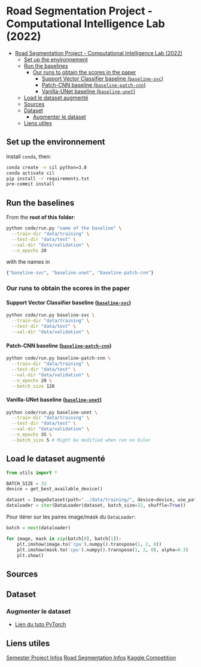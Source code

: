 # Road Segmentation Project - Computational Intelligence Lab (2022)

- [Road Segmentation Project - Computational Intelligence Lab (2022)](#road-segmentation-project---computational-intelligence-lab-2022)
  - [Set up the environnement](#set-up-the-environnement)
  - [Run the baselines](#run-the-baselines)
    - [Our runs to obtain the scores in the paper](#our-runs-to-obtain-the-scores-in-the-paper)
      - [Support Vector Classifier baseline (`baseline-svc`)](#support-vector-classifier-baseline-baseline-svc)
      - [Patch-CNN baseline (`baseline-patch-cnn`)](#patch-cnn-baseline-baseline-patch-cnn)
      - [Vanilla-UNet baseline (`baseline-unet`)](#vanilla-unet-baseline-baseline-unet)
  - [Load le dataset augmenté](#load-le-dataset-augmenté)
  - [Sources](#sources)
  - [Dataset](#dataset)
    - [Augmenter le dataset](#augmenter-le-dataset)
  - [Liens utiles](#liens-utiles)

## Set up the environnement

Install `conda`, then:

```bash
conda create -n cil python=3.8
conda activate cil
pip install -r requirements.txt
pre-commit install
```

## Run the baselines

From the **root of this folder**:

```bash
python code/run.py "name of the baseline" \
  --train-dir "data/training" \
  --test-dir "data/test" \
  --val-dir "data/validation" \
  --n_epochs 20
```

with the names in

```python
{"baseline-svc", "baseline-unet", "baseline-patch-cnn"}
```

### Our runs to obtain the scores in the paper

#### Support Vector Classifier baseline ([`baseline-svc`](code/models/baselines/baseline_svm_classifier.py))

```bash
python code/run.py baseline-svc \
  --train-dir "data/training" \
  --test-dir "data/test" \
  --val-dir "data/validation" \
```

#### Patch-CNN baseline ([`baseline-patch-cnn`](code/models/baselines/baseline_patch_cnn.py))

```bash
python code/run.py baseline-patch-cnn \
  --train-dir "data/training" \
  --test-dir "data/test" \
  --val-dir "data/validation" \
  --n_epochs 20 \
  --batch_size 128
```

#### Vanilla-UNet baseline ([`baseline-unet`](code/models/baselines/baseline_vanilla_unet.py))

```bash
python code/run.py baseline-unet \
  --train-dir "data/training" \
  --test-dir "data/test" \
  --val-dir "data/validation" \
  --n_epochs 35 \
  --batch_size 5 # Might be modified when ran on Euler
```

## Load le dataset augmenté

```python
from utils import *

BATCH_SIZE = 32
device = get_best_available_device()

dataset = ImageDataset(path="../data/training/", device=device, use_patches=False)
dataloader = iter(DataLoader(dataset, batch_size=32, shuffle=True))
```

Pour itérer sur les paires image/mask du `DataLoader`:

```python
batch = next(dataloader)

for image, mask in zip(batch[0], batch[1]):
    plt.imshow(image.to('cpu').numpy().transpose(1, 2, 0))
    plt.imshow(mask.to('cpu').numpy().transpose(1, 2, 0), alpha=0.3)
    plt.show()
```

## Sources

## Dataset

### Augmenter le dataset

- [Lien du tuto PyTorch](https://pytorch.org/tutorials/beginner/data_loading_tutorial.html#transforms)

## Liens utiles

[Semester Project Infos](https://docs.google.com/document/d/1kXMPYBRJYzMQNceVUpsaQBSMec8kuaAHiIRGQuG9DQA/edit)
[Road Segmentation Infos](https://docs.google.com/document/d/1MVRFu4oKWgAluY7CRzehFH8Pt-TNSW_9JJ6E9gmraZg/edit#heading=h.go9uiolcl982)
[Kaggle Competition](https://www.kaggle.com/t/32523d9cf29948e089dc4c7a23ecf549)
